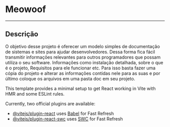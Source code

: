 # Meowoof
<hr>
<h2>Descrição</h2>

O objetivo desse projeto é oferecer um modelo simples de documentação de sistemas e sites para ajudar desenvolvedores. Dessa forma fica fácil transmitir informações relevantes para outros programadores que possam utiliza o seu software. Informações como instalação detalhada, sobre o que é o projeto, Requisitos para ele funcionar etc. Para isso basta fazer uma cópia do projeto e alterar as informações contidas nele para as suas e por último coloque os arquivos em uma pasta doc em seu projeto.

This template provides a minimal setup to get React working in Vite with HMR and some ESLint rules.

Currently, two official plugins are available:

- [@vitejs/plugin-react](https://github.com/vitejs/vite-plugin-react/blob/main/packages/plugin-react/README.md) uses [Babel](https://babeljs.io/) for Fast Refresh
- [@vitejs/plugin-react-swc](https://github.com/vitejs/vite-plugin-react-swc) uses [SWC](https://swc.rs/) for Fast Refresh
